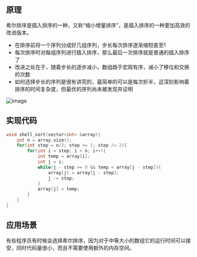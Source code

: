 ## 原理
希尔排序是插入排序的一种，又称“缩小增量排序”，是插入排序的一种更加高效的改进版本。
- 在排序前将一个序列分成好几组序列，步长每次排序逐渐缩短直至1
- 每次排序时对每组序列进行插入排序，那么最后一次排序就是普通的插入排序了
- 改进之处在于，随着步长的逐步减小，数组趋于宏观有序，减小了移位和交换的次数
- 如何选择步长的序列是很有讲究的，最简单的可以是每次折半，这深刻影响着排序的时间复杂度，但最优的序列尚未被发现并证明

![image](https://pic4.zhimg.com/80/v2-b6aad859c643c1977c6e7cf4a8d8c727_720w.jpg)


## 实现代码
```cpp
void shell_sort(vector<int> &array){
    int n = array.size();
    for(int step = n/2; step >= 1; step /= 2){
        for(int i = step; i < n; i++){
            int temp = array[i];
            int j = i;
            while(j - step >= 0 && temp < array[j - step]){
                array[j] = array[j - step];
                j -= step;
            }
            array[j] = temp;
        }
    }
}
```

## 应用场景
有些程序员有时候会选择希尔排序，因为对于中等大小的数组它的运行时间可以接受，同时代码量很小，而且不需要使用额外的内存空间。
